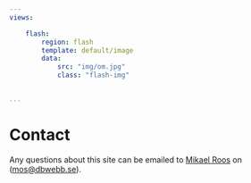 ```yaml
---
views:

    flash:
        region: flash
        template: default/image
        data:
            src: "img/om.jpg"
            class: "flash-img"


...
```


Contact
==============================================

Any questions about this site can be emailed to [Mikael Roos](https://mikaelroos.se) on (mos@dbwebb.se).
